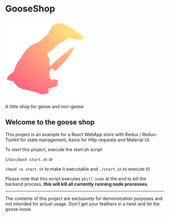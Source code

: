 # GooseShop

![Goose](./goose_logo_small.png)

A little shop for geese and non-geese

## Welcome to the goose shop

This project is an example for a React WebApp store with Redux / Redux- Toolkit for state management, Axios for Http requests and Material UI.

To start this project, execute the start.sh script

(`/bin/bash start.sh` or

`chmod +x start.sh` to make it executable and `./start.sh` to execute it)

Please note that this script executes `pkill node` at the end to kill the backend process, **this will kill all currently running node processes.**

---

The contents of this project are exclusively for demonstration purposes and not intended for actual usage. Don't get your feathers in a twist and let the goose loose.
